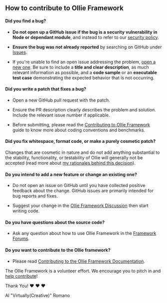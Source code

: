 ## How to contribute to Ollie Framework

#### **Did you find a bug?**

* **Do not open up a GitHub issue if the bug is a security vulnerability
  in Node or dependant module**, and instead to refer to our [security policy](https://virtuallycreative.ca/opensource-security/).

* **Ensure the bug was not already reported** by searching on GitHub under [Issues](https://github.com/VirtuallyCreative/Ollie/issues).

* If you're unable to find an open issue addressing the problem, [open a new one](https://github.com/VirtuallyCreative/Ollie//issues/new). Be sure to include a **title and clear description**, as much relevant information as possible, and a **code sample** or an **executable test case** demonstrating the expected behavior that is not occurring.

#### **Did you write a patch that fixes a bug?**

* Open a new GitHub pull request with the patch.

* Ensure the PR description clearly describes the problem and solution. Include the relevant issue number if applicable.

* Before submitting, please read the [Contributing to Ollie Framework](https://virtuallycreative.ca/ollie-framework) guide to know more about coding conventions and benchmarks.

#### **Did you fix whitespace, format code, or make a purely cosmetic patch?**

Changes that are cosmetic in nature and do not add anything substantial to the stability, functionality, or testability of Ollie will generally not be accepted (read more about [my rationales behind this decision](https://virtuallycreative.ca/ollie-framework#cosmetics)).

#### **Do you intend to add a new feature or change an existing one?**

* Do not open an issue on GitHub until you have collected positive feedback about the change. GitHub issues are primarily intended for bug reports and fixes.

* Suggest your change in the [Ollie Framework Discussion](https://virtuallycreative.ca/ollie-framework#support) then start writing code.

#### **Do you have questions about the source code?**

* Ask any question about how to use Ollie Framework in the [Framework Forums](https://virtuallycreative.ca/ollie-framework).

#### **Do you want to contribute to the Ollie framework?**

* Please read [Contributing to the Ollie Framework Documentation](https://virtuallycreative.ca/ollie-framework).

The Ollie Framework is a volunteer effort. We encourage you to pitch in and [help contribute](https://virtuallycreative.ca/ollie-framework)!

Thank You! :heart: :heart: :heart:

Al "Virtually(Creative)" Romano
